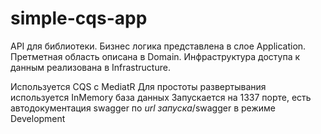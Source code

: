 # simple-cqs-app

API для библиотеки. 
Бизнес логика представлена в слое Application. 
Претметная область описана в Domain. 
Инфраструктура доступа к данным реализована в Infrastructure. 

Используется CQS с MediatR
Для простоты развертывания используется InMemory база данных
Запускается на 1337 порте, есть автодокументация swagger по *url запуска*/swagger в режиме Development
